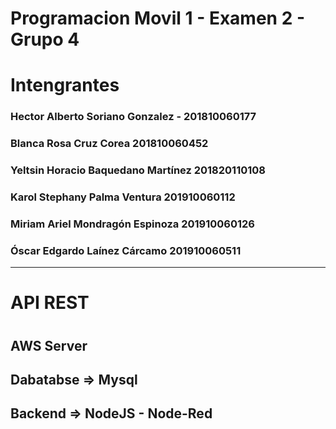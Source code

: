 # Programacion Movil 1 - Examen 2 - Grupo 4
<h1>Intengrantes </h1>
<h3>Hector Alberto Soriano Gonzalez - 201810060177</h3>
<h3>Blanca Rosa Cruz Corea			201810060452</h3>
<h3>Yeltsin Horacio Baquedano Martínez 	201820110108</h3>
<h3>Karol Stephany Palma Ventura		201910060112</h3>
<h3>Miriam Ariel Mondragón Espinoza		201910060126</h3>
<h3>Óscar Edgardo Laínez Cárcamo		201910060511</h3>
<hr>

<h1>API REST <h1>
<h2>AWS Server</h2>
<h2>Dabatabse => Mysql</h2>
<h2>Backend => NodeJS - Node-Red</h2>


